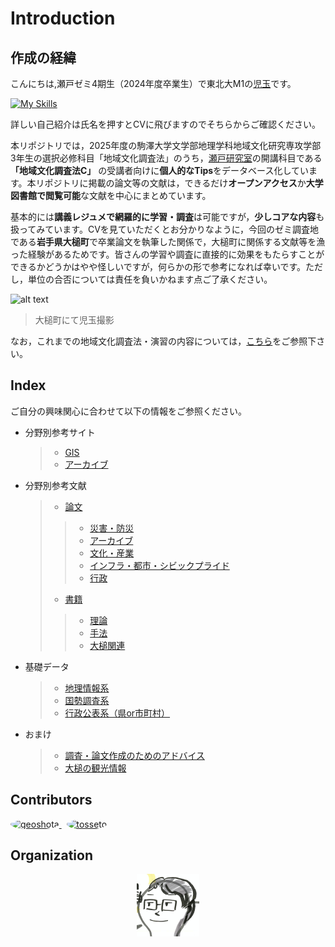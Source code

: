 # Introduction

## 作成の経緯

こんにちは,瀬戸ゼミ4期生（2024年度卒業生）で東北大M1の[児玉](https://github.com/geoshota)です。

[![My Skills](https://skillicons.dev/icons?i=gmail)](mailto:kodama.shota.r3@dc.tohoku.ac.jp)

詳しい自己紹介は氏名を押すとCVに飛びますのでそちらからご確認ください。

本リポジトリでは，2025年度の駒澤大学文学部地理学科地域文化研究専攻学部3年生の選択必修科目「地域文化調査法」のうち，[瀬戸研究室](https://tossetolab.github.io/)の開講科目である **「地域文化調査法C」** の受講者向けに**個人的なTips**をデータベース化しています。本リポジトリに掲載の論文等の文献は，できるだけ**オープンアクセス**か**大学図書館で閲覧可能**な文献を中心にまとめています。

基本的には**講義レジュメで網羅的に学習・調査**は可能ですが，**少しコアな内容**も扱ってみています。CVを見ていただくとお分かりなように，今回のゼミ調査地である**岩手県大槌町**で卒業論文を執筆した関係で，大槌町に関係する文献等を漁った経験があるためです。皆さんの学習や調査に直接的に効果をもたらすことができるかどうかはやや怪しいですが，何らかの形で参考になれば幸いです。ただし，単位の合否については責任を負いかねます点ご了承ください。

![alt text](fig/overview.png)
> 大槌町にて児玉撮影

なお，これまでの地域文化調査法・演習の内容については，[こちら](https://tossetolab.github.io/fieldstudies.html)をご参照下さい。

## Index

ご自分の興味関心に合わせて以下の情報をご参照ください。

- 分野別参考サイト
  >- [GIS](./docs/docs_site/site_GIS.md)
  >- [アーカイブ](./docs/docs_site/site_arcive.md)
- 分野別参考文献
  >- [論文](./docs/docs_paper)
  >>- [災害・防災](./docs/docs_paper/paper_disaster.md)
  >>- [アーカイブ](./docs/docs_paper/paper_archive.md)
  >>- [文化・産業](./docs/docs_paper/paper_culture_industory.md)
  >>- [インフラ・都市・シビックプライド](./docs/docs_paper/paper_city.md)
  >>- [行政](./docs/docs_paper/paper_goverment.md)
  >- [書籍](./docs/docs_book)
  >>- [理論](./docs/docs_book/docs_theory.md)
  >>- [手法](./docs/docs_book/docs_methodology.md)
  >>- [大槌関連](./docs/docs_book/docs_otsuchi.md)
- 基礎データ
  >- [地理情報系](./docs/docs_data/data_GIS.md)
  >- [国勢調査系](./docs/docs_data/statisticaldata_sensus.md)
  >- [行政公表系（県or市町村）](./docs/docs_data/statistical_data_prof_town.md)
- おまけ
  >- [調査・論文作成のためのアドバイス](./docs/docs_columm/columm_seminar.md)
  >- [大槌の観光情報](./docs/docs_columm/colimm_sightseeing_otsuchi.md)

## Contributors

<p align="left">
  <a href="https://github.com/geoshota">
    <img src="https://avatars.githubusercontent.com/geoshota" width="80" style="border-radius: 50%" alt="geoshota" />
  </a>
  &nbsp;
  <a href="https://github.com/tosseto">
    <img src="https://avatars.githubusercontent.com/tosseto" width="80" style="border-radius: 50%" alt="tosseto" />
  </a>
</p>

## Organization

<p align="center">
  <a href="https://github.com/tossetolab">
    <img src="fig/tossetolabicon.png" alt="Tosseto Lab Icon" width="100"/>
  </a>
</p>
